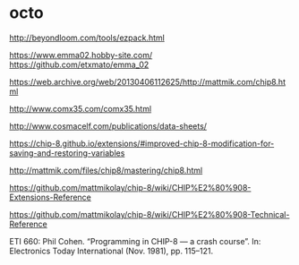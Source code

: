 # octo

http://beyondloom.com/tools/ezpack.html

https://www.emma02.hobby-site.com/
https://github.com/etxmato/emma_02

https://web.archive.org/web/20130406112625/http://mattmik.com/chip8.html

http://www.comx35.com/comx35.html

http://www.cosmacelf.com/publications/data-sheets/

https://chip-8.github.io/extensions/#improved-chip-8-modification-for-saving-and-restoring-variables

http://mattmik.com/files/chip8/mastering/chip8.html

https://github.com/mattmikolay/chip-8/wiki/CHIP%E2%80%908-Extensions-Reference

https://github.com/mattmikolay/chip-8/wiki/CHIP%E2%80%908-Technical-Reference

ETI 660:
Phil Cohen. “Programming in CHIP-8 — a crash course”. In: Electronics Today International (Nov. 1981), pp. 115–121.
